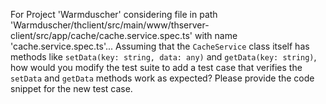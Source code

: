 For Project 'Warmduscher' considering file in path 'Warmduscher/thclient/src/main/www/thserver-client/src/app/cache/cache.service.spec.ts' with name 'cache.service.spec.ts'... 
Assuming that the `CacheService` class itself has methods like `setData(key: string, data: any)` and `getData(key: string)`, how would you modify the test suite to add a test case that verifies the `setData` and `getData` methods work as expected? Please provide the code snippet for the new test case.